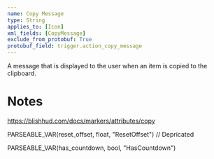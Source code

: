 ```yaml
---
name: Copy Message
type: String
applies_to: [Icon]
xml_fields: [CopyMessage]
exclude_from_protobuf: True
protobuf_field: trigger.action_copy_message
---
```

 A message that is displayed to the user when an item is copied to the clipboard.

Notes
=====
https://blishhud.com/docs/markers/attributes/copy





PARSEABLE_VAR(reset_offset, float, "ResetOffset") // Depricated

PARSEABLE_VAR(has_countdown, bool, "HasCountdown")
